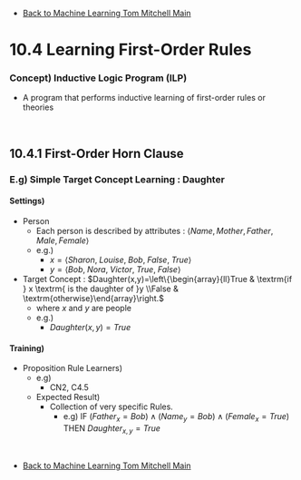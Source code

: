 * [Back to Machine Learning Tom Mitchell Main](../../main.md)

# 10.4 Learning First-Order Rules

### Concept) Inductive Logic Program (ILP)
- A program that performs inductive learning of first-order rules or theories

<br>

## 10.4.1 First-Order Horn Clause
### E.g) Simple Target Concept Learning : Daughter
#### Settings)
- Person
  - Each person is described by attributes : $\langle Name, Mother, Father, Male, Female \rangle$
  - e.g.)
    - $`x = \langle Sharon,\;Louise,\;Bob,\;False,\;True \rangle`$
    - $`y = \langle Bob,\;Nora,\;Victor,\;True,\;False \rangle`$
- Target Concept : $`Daughter(x,y)=\left\{\begin{array}{ll}True & \textrm{if } x \textrm{ is the daughter of }y \\False & \textrm{otherwise}\end{array}\right.`$
  - where $x$ and $y$ are people
  - e.g.)
    - $`Daughter(x,y)=True`$
#### Training)
- Proposition Rule Learners)
  - e.g)
    - CN2, C4.5
  - Expected Result)
    - Collection of very specific Rules.
      - e.g) $`\textrm{IF } (Father_x=Bob)\wedge(Name_y=Bob)\wedge(Female_x=True)\textrm{ THEN }Daughter_{x,y}=True`$


<br>

* [Back to Machine Learning Tom Mitchell Main](../../main.md)